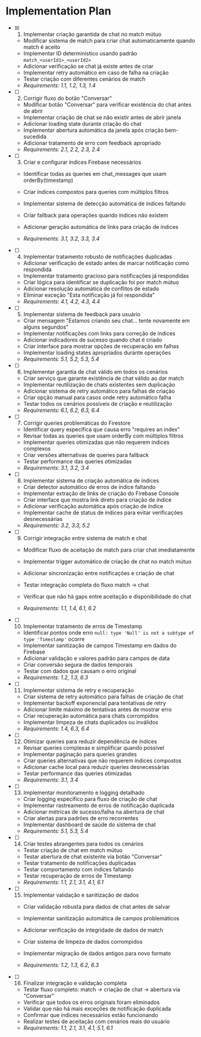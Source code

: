# Implementation Plan

- [x] 1. Implementar criação garantida de chat no match mútuo


  - Modificar sistema de match para criar chat automaticamente quando match é aceito
  - Implementar ID determinístico usando padrão `match_<userId1>_<userId2>`
  - Adicionar verificação se chat já existe antes de criar
  - Implementar retry automático em caso de falha na criação
  - Testar criação com diferentes cenários de match
  - _Requirements: 1.1, 1.2, 1.3, 1.4_



- [ ] 2. Corrigir fluxo do botão "Conversar"
  - Modificar botão "Conversar" para verificar existência do chat antes de abrir
  - Implementar criação de chat se não existir antes de abrir janela
  - Adicionar loading state durante criação do chat
  - Implementar abertura automática da janela após criação bem-sucedida
  - Adicionar tratamento de erro com feedback apropriado
  - _Requirements: 2.1, 2.2, 2.3, 2.4_

- [ ] 3. Criar e configurar índices Firebase necessários
  - Identificar todas as queries em chat_messages que usam orderBy(timestamp)
  - Criar índices compostos para queries com múltiplos filtros
  - Implementar sistema de detecção automática de índices faltando
  - Criar fallback para operações quando índices não existem


  - Adicionar geração automática de links para criação de índices
  - _Requirements: 3.1, 3.2, 3.3, 3.4_

- [ ] 4. Implementar tratamento robusto de notificações duplicadas
  - Adicionar verificação de estado antes de marcar notificação como respondida
  - Implementar tratamento gracioso para notificações já respondidas
  - Criar lógica para identificar se duplicação foi por match mútuo
  - Adicionar resolução automática de conflitos de estado
  - Eliminar exceção "Esta notificação já foi respondida"
  - _Requirements: 4.1, 4.2, 4.3, 4.4_

- [ ] 5. Implementar sistema de feedback para usuário
  - Criar mensagem "Estamos criando seu chat... tente novamente em alguns segundos"
  - Implementar notificações com links para correção de índices
  - Adicionar indicadores de sucesso quando chat é criado
  - Criar interface para mostrar opções de recuperação em falhas
  - Implementar loading states apropriados durante operações
  - _Requirements: 5.1, 5.2, 5.3, 5.4_

- [ ] 6. Implementar garantia de chat válido em todos os cenários
  - Criar serviço que garante existência de chat válido ao dar match
  - Implementar reutilização de chats existentes sem duplicação
  - Adicionar sistema de retry automático para falhas de criação
  - Criar opção manual para casos onde retry automático falha
  - Testar todos os cenários possíveis de criação e reutilização
  - _Requirements: 6.1, 6.2, 6.3, 6.4_

- [ ] 7. Corrigir queries problemáticas do Firestore
  - Identificar query específica que causa erro "requires an index"
  - Revisar todas as queries que usam orderBy com múltiplos filtros
  - Implementar queries otimizadas que não requerem índices complexos
  - Criar versões alternativas de queries para fallback
  - Testar performance das queries otimizadas
  - _Requirements: 3.1, 3.2, 3.4_

- [ ] 8. Implementar sistema de criação automática de índices
  - Criar detector automático de erros de índice faltando
  - Implementar extração de links de criação do Firebase Console
  - Criar interface que mostra link direto para criação de índice
  - Adicionar verificação automática após criação de índice
  - Implementar cache de status de índices para evitar verificações desnecessárias
  - _Requirements: 3.2, 3.3, 5.2_

- [ ] 9. Corrigir integração entre sistema de match e chat
  - Modificar fluxo de aceitação de match para criar chat imediatamente
  - Implementar trigger automático de criação de chat no match mútuo

  - Adicionar sincronização entre notificações e criação de chat
  - Testar integração completa do fluxo match → chat
  - Verificar que não há gaps entre aceitação e disponibilidade do chat
  - _Requirements: 1.1, 1.4, 6.1, 6.2_

- [ ] 10. Implementar tratamento de erros de Timestamp
  - Identificar pontos onde erro `null: type 'Null' is not a subtype of type 'Timestamp'` ocorre
  - Implementar sanitização de campos Timestamp em dados do Firebase
  - Adicionar validação e valores padrão para campos de data
  - Criar conversão segura de dados temporais
  - Testar com dados que causam o erro original
  - _Requirements: 1.2, 1.3, 6.3_

- [ ] 11. Implementar sistema de retry e recuperação
  - Criar sistema de retry automático para falhas de criação de chat
  - Implementar backoff exponencial para tentativas de retry
  - Adicionar limite máximo de tentativas antes de mostrar erro
  - Criar recuperação automática para chats corrompidos
  - Implementar limpeza de chats duplicados ou inválidos
  - _Requirements: 1.4, 6.3, 6.4_

- [ ] 12. Otimizar queries para reduzir dependência de índices
  - Revisar queries complexas e simplificar quando possível
  - Implementar paginação para queries grandes
  - Criar queries alternativas que não requerem índices compostos
  - Adicionar cache local para reduzir queries desnecessárias
  - Testar performance das queries otimizadas
  - _Requirements: 3.1, 3.4_

- [ ] 13. Implementar monitoramento e logging detalhado
  - Criar logging específico para fluxo de criação de chat
  - Implementar rastreamento de erros de notificação duplicada
  - Adicionar métricas de sucesso/falha na abertura de chat
  - Criar alertas para padrões de erro recorrentes
  - Implementar dashboard de saúde do sistema de chat
  - _Requirements: 5.1, 5.3, 5.4_

- [ ] 14. Criar testes abrangentes para todos os cenários
  - Testar criação de chat em match mútuo
  - Testar abertura de chat existente via botão "Conversar"
  - Testar tratamento de notificações duplicadas
  - Testar comportamento com índices faltando
  - Testar recuperação de erros de Timestamp
  - _Requirements: 1.1, 2.1, 3.1, 4.1, 6.1_

- [ ] 15. Implementar validação e sanitização de dados
  - Criar validação robusta para dados de chat antes de salvar


  - Implementar sanitização automática de campos problemáticos
  - Adicionar verificação de integridade de dados de match
  - Criar sistema de limpeza de dados corrompidos
  - Implementar migração de dados antigos para novo formato
  - _Requirements: 1.2, 1.3, 6.2, 6.3_

- [ ] 16. Finalizar integração e validação completa
  - Testar fluxo completo: match → criação de chat → abertura via "Conversar"
  - Verificar que todos os erros originais foram eliminados
  - Validar que não há mais exceções de notificação duplicada
  - Confirmar que índices necessários estão funcionando
  - Realizar testes de aceitação com cenários reais do usuário
  - _Requirements: 1.1, 2.1, 3.1, 4.1, 5.1, 6.1_